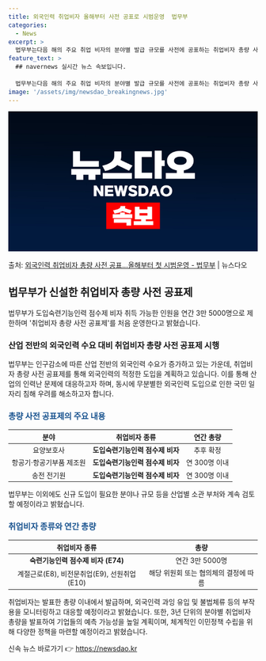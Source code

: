 ```yaml
---
title: 외국인력 취업비자 올해부터 사전 공표로 시범운영  법무부
categories:
  - News
excerpt: >
  법무부는다음 해의 주요 취업 비자의 분야별 발급 규모를 사전에 공표하는 취업비자 총량 사전 공표제를 올해부터…
feature_text: >
  ## navernews 실시간 뉴스 속보입니다.

  법무부는다음 해의 주요 취업 비자의 분야별 발급 규모를 사전에 공표하는 취업비자 총량 사전 공표제를 올해부터…
image: '/assets/img/newsdao_breakingnews.jpg'
---
```


![뉴스다오 속보](/assets/img/newsdao_breakingnews.jpg)

<p>출처: <a href="https://newsdao.kr/2935" rel="dofollow">외국인력 취업비자 총량 사전 공표…올해부터 첫 시범운영 - 법무부</a> | 뉴스다오</p>

<h2 data-ke-size="size26">법무부가 신설한 취업비자 총량 사전 공표제</h2>
<p data-ke-size="size16">법무부가 도입숙련기능인력 점수제 비자 취득 가능한 인원을 연간 3만 5000명으로 제한하며 '취업비자 총량 사전 공표제'를 처음 운영한다고 밝혔습니다.</p>

<h3>산업 전반의 외국인력 수요 대비 취업비자 총량 사전 공표제 시행</h3>
<p data-ke-size="size16">법무부는 인구감소에 따른 산업 전반의 외국인력 수요가 증가하고 있는 가운데, 취업비자 총량 사전 공표제를 통해 외국인력의 적정한 도입을 계획하고 있습니다. 이를 통해 산업의 인력난 문제에 대응하고자 하며, 동시에 무분별한 외국인력 도입으로 인한 국민 일자리 침해 우려를 해소하고자 합니다.</p>

<h3><span style="color: #1a5490;">총량 사전 공표제의 주요 내용</span></h3>
<table>
	<thead>
		<tr>
			<th style="text-align: center;">분야</th>
			<th style="text-align: center;">취업비자 종류</th>
			<th style="text-align: center;">연간 총량</th>
		</tr>
	</thead>
	<tbody>
		<tr>
			<td style="text-align: center;">요양보호사</td>
			<td style="text-align: center;"><b>도입숙련기능인력 점수제 비자</b></td>
			<td style="text-align: center;">추후 확정</td>
		</tr>
		<tr>
			<td style="text-align: center;">항공기·항공기부품 제조원</td>
			<td style="text-align: center;"><b>도입숙련기능인력 점수제 비자</b></td>
			<td style="text-align: center;">연 300명 이내</td>
		</tr>
		<tr>
			<td style="text-align: center;">송전 전기원</td>
			<td style="text-align: center;"><b>도입숙련기능인력 점수제 비자</b></td>
			<td style="text-align: center;">연 300명 이내</td>
		</tr>
	</tbody>
</table>
<p data-ke-size="size16">법무부는 이외에도 신규 도입이 필요한 분야나 규모 등을 산업별 소관 부처와 계속 검토할 예정이라고 밝혔습니다.</p>

<h3><span style="color: #1a5490;">취업비자 종류와 연간 총량</span></h3>
<table>
	<thead>
		<tr>
			<th style="text-align: center;">취업비자 종류</th>
			<th style="text-align: center;">총량</th>
		</tr>
	</thead>
	<tbody>
		<tr>
			<td style="text-align: center;"><b>숙련기능인력 점수제 비자 (E74)</b></td>
			<td style="text-align: center;">연간 3만 5000명</td>
		</tr>
		<tr>
			<td style="text-align: center;">계절근로(E8), 비전문취업(E9), 선원취업(E10)</td>
			<td style="text-align: center;">해당 위원회 또는 협의체의 결정에 따름</td>
		</tr>
	</tbody>
</table>
<p data-ke-size="size16">취업비자는 발표한 총량 이내에서 발급하며, 외국인력 과잉 유입 및 불법체류 등의 부작용을 모니터링하고 대응할 예정이라고 밝혔습니다. 또한, 3년 단위의 분야별 취업비자 총량을 발표하여 기업들의 예측 가능성을 높일 계획이며, 체계적인 이민정책 수립을 위해 다양한 정책을 마련할 예정이라고 밝혔습니다.</p> 

신속 뉴스 바로가기 👉 <a href="https://newsdao.kr" rel="dofollow">https://newsdao.kr</a>


